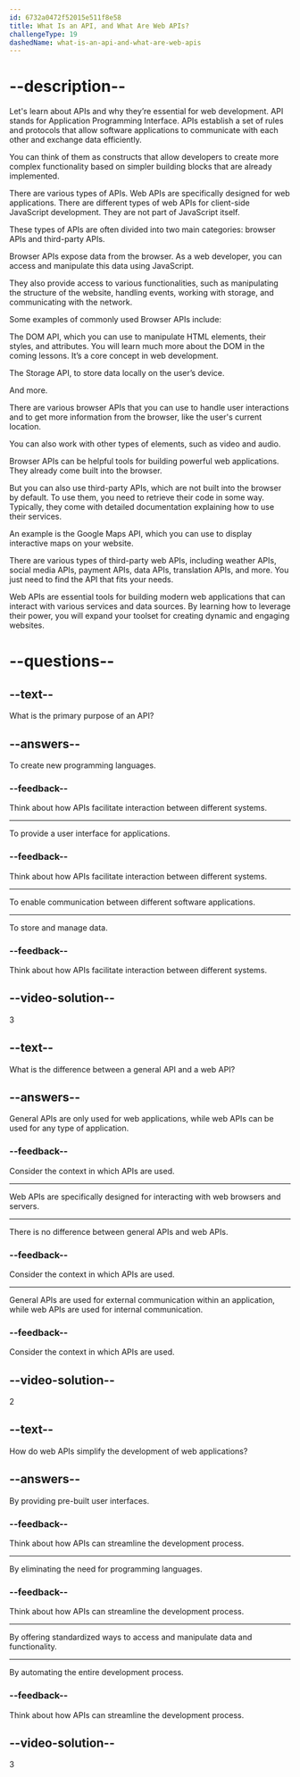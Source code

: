 ```yaml
---
id: 6732a0472f52015e511f8e58
title: What Is an API, and What Are Web APIs?
challengeType: 19
dashedName: what-is-an-api-and-what-are-web-apis
---
```


# --description--

Let's learn about APIs and why they’re essential for web development. API stands for Application Programming Interface. APIs establish a set of rules and protocols that allow software applications to communicate with each other and exchange data efficiently.

You can think of them as constructs that allow developers to create more complex functionality based on simpler building blocks that are already implemented.

There are various types of APIs. Web APIs are specifically designed for web applications. There are different types of web APIs for client-side JavaScript development. They are not part of JavaScript itself.

These types of APIs are often divided into two main categories: browser APIs and third-party APIs.

Browser APIs expose data from the browser. As a web developer, you can access and manipulate this data using JavaScript.

They also provide access to various functionalities, such as manipulating the structure of the website, handling events, working with storage, and communicating with the network.

Some examples of commonly used Browser APIs include:

The DOM API, which you can use to manipulate HTML elements, their styles, and attributes. You will learn much more about the DOM in the coming lessons. It’s a core concept in web development.

The Storage API, to store data locally on the user’s device.

And more.

There are various browser APIs that you can use to handle user interactions and to get more information from the browser, like the user's current location.

You can also work with other types of elements, such as video and audio.

Browser APIs can be helpful tools for building powerful web applications. They already come built into the browser.

But you can also use third-party APIs, which are not built into the browser by default. To use them, you need to retrieve their code in some way. Typically, they come with detailed documentation explaining how to use their services.

An example is the Google Maps API, which you can use to display interactive maps on your website.

There are various types of third-party web APIs, including weather APIs, social media APIs, payment APIs, data APIs, translation APIs, and more. You just need to find the API that fits your needs.

Web APIs are essential tools for building modern web applications that can interact with various services and data sources. By learning how to leverage their power, you will expand your toolset for creating dynamic and engaging websites.

# --questions--

## --text--

What is the primary purpose of an API?

## --answers--

To create new programming languages.

### --feedback--

Think about how APIs facilitate interaction between different systems.

---

To provide a user interface for applications.

### --feedback--

Think about how APIs facilitate interaction between different systems.

---

To enable communication between different software applications.

---

To store and manage data.

### --feedback--

Think about how APIs facilitate interaction between different systems.

## --video-solution--

3

## --text--

What is the difference between a general API and a web API?

## --answers--

General APIs are only used for web applications, while web APIs can be used for any type of application.

### --feedback--

Consider the context in which APIs are used.

---

Web APIs are specifically designed for interacting with web browsers and servers.

---

There is no difference between general APIs and web APIs.

### --feedback--

Consider the context in which APIs are used.

---

General APIs are used for external communication within an application, while web APIs are used for internal communication.

### --feedback--

Consider the context in which APIs are used.

## --video-solution--

2

## --text--

How do web APIs simplify the development of web applications?

## --answers--

By providing pre-built user interfaces.

### --feedback--

Think about how APIs can streamline the development process.

---

By eliminating the need for programming languages.

### --feedback--

Think about how APIs can streamline the development process.

---

By offering standardized ways to access and manipulate data and functionality.

---

By automating the entire development process.

### --feedback--

Think about how APIs can streamline the development process.

## --video-solution--

3
